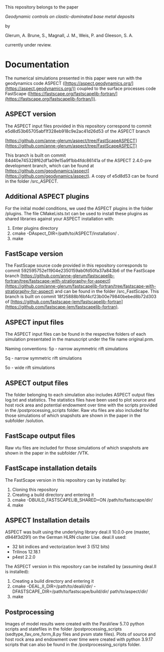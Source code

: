 This repository belongs to the paper

*Geodynamic controls on clastic-dominated base metal deposits*

by

Glerum, A.
Brune, S.,
Magnall, J. M.,
Weis, P. and
Gleeson, S. A.

currently under review.

# Documentation
The numerical simulations presented in this paper were run with the geodynamics code ASPECT ([https://aspect.geodynamics.org/](https://aspect.geodynamics.org/)) coupled to the surface processes code FastScape ([https://fastscape.org/fastscapelib-fortran/](https://fastscape.org/fastscapelib-fortran/)).


## ASPECT version
The ASPECT input files provided in this repository correspond to commit e5d8d53b65705abf1f328eb918c9e2ac41d26d53 of the ASPECT branch 

[https://github.com/anne-glerum/aspect/tree/FastScapeASPECT](https://github.com/anne-glerum/aspect/tree/FastScapeASPECT)

This branch is built on commit 84d40e745328f62df1a09e15a9f1bb4fdc86141a of the ASPECT 2.4.0-pre development branch,
which can be found at [https://github.com/geodynamics/aspect](https://github.com/geodynamics/aspect). 
A copy of e5d8d53 can be found in the folder /src_ASPECT.

## Additional ASPECT plugins
For the initial model conditions, we used the ASPECT plugins in the folder /plugins. 
The file CMakeLists.txt can be used to install these plugins as shared libraries
against your ASPECT installation with:

1. Enter plugins directory
2. cmake -DAspect_DIR=/path/to/ASPECT/installation/ .
3. make

## FastScape version

The FastScape source code provided in this repository corresponds to commit 592595752e11904e2350159ab0fd50fa37a843b6 
of the FastScape branch [https://github.com/anne-glerum/fastscapelib-fortran/tree/fastscape-with-stratigraphy-for-aspect](https://github.com/anne-glerum/fastscapelib-fortran/tree/fastscape-with-stratigraphy-for-aspect) 
and can be found in the folder /src_FastScape. This branch is built on commit 18f25888b16bf4cf23b00e79840bebed8b72d303 of 
[https://github.com/fastscape-lem/fastscapelib-fortran](https://github.com/fastscape-lem/fastscapelib-fortran).


## ASPECT input files
The ASPECT input files can be found in the respective folders of each simulation presentated in the manuscript under the 
file name original.prm.

Naming conventions:
5p - narrow asymmetric rift simulations

5q - narrow symmetric rift simulations

5o - wide rift simulations

## ASPECT output files
The folder belonging to each simulation also includes ASPECT output files log.txt and statistics. The statistics files have been used to plot source and host rock area and potential endowment over time with the scripts provided in the /postprocessing_scripts folder. Raw vtu files are also included for those simulations of which snapshots are shown in the paper in the subfolder /solution.

## FastScape output files
Raw vtu files are included for those simulations of which snapshots are shown in the paper in the subfolder /VTK.

## FastScape installation details
The FastScape version in this repository can by installed by:
1. Cloning this repository
2. Creating a build directory and entering it 
3. cmake -DBUILD_FASTSCAPELIB_SHARED=ON /path/to/fastscape/dir/
4. make

## ASPECT Installation details
ASPECT was built using the underlying library deal.II 10.0.0-pre (master, d944f3d291)
on the German HLRN cluster Lise. deal.II used:
* 32 bit indices and vectorization level 3 (512 bits)
* Trilinos 12.18.1
* p4est 2.2.0

The ASPECT version in this repository can be installed by (assuming deal.II is installed):
1. Creating a build directory and entering it
2. cmake -DEAL_II_DIR=/path/to/dealii/dir/ -DFASTSCAPE_DIR=/path/to/fastscape/build/dir/ path/to/aspect/dir/
3. make

## Postprocessing
Images of model results were created with the ParaView 5.7.0 python scripts and statefiles in the folder /postprocessing_scripts (sedtype_fav_ore_form_8.py files and pvsm state files).
Plots of source and host rock area and endowment over time were created with python 3.9.17 scripts that can also be found in the /postprocessing_scripts folder.
